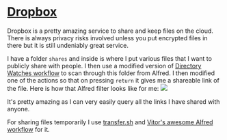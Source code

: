# [Dropbox](https://www.dropbox.com)
Dropbox is a pretty amazing service to share and keep files on the cloud. There is always privacy risks involved unless you put encrypted files in there but it is still undeniably great service.

I have a folder `shares` and inside is where I put various files that I want to publicly share with people. I then use a modified version of [Directory Watches workflow](https://github.com/nikitavoloboev/small-workflows/blob/master/augmentations/Directory%20watches.alfredworkflow?raw=true) to scan through this folder from Alfred. I then modified one of the actions so that on pressing `return` it gives me a shareable link of the file. Here is how that Alfred filter looks like for me:
![](https://i.imgur.com/ipbEhil.png)

It's pretty amazing as I can very easily query all the links I have shared with anyone.

For sharing files temporarily I use [transfer.sh](https://transfer.sh) and [Vitor's awesome Alfred workflow](https://www.alfredforum.com/topic/5233-uploadfile-%E2%80%94-upload-files-and-directories-for-easy-sharing/) for it.